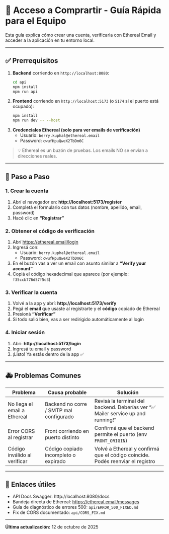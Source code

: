 # 🔐 Acceso a Comprartir - Guía Rápida para el Equipo

Esta guía explica cómo crear una cuenta, verificarla con Ethereal Email y acceder a la aplicación en tu entorno local.

---

## ✅ Prerrequisitos

1. **Backend** corriendo en `http://localhost:8080`:
   ```bash
   cd api
   npm install
   npm run api
   ```
2. **Frontend** corriendo en `http://localhost:5173` (o `5174` si el puerto está ocupado):
   ```bash
   npm install
   npm run dev -- --host
   ```
3. **Credenciales Ethereal (solo para ver emails de verificación)**
   - Usuario: `berry.kuphal@ethereal.email`
   - Password: `cwufHpuQweX2TbDm6C`

> 💡 Ethereal es un buzón de pruebas. Los emails NO se envían a direcciones reales.

---

## 📝 Paso a Paso

### 1. Crear la cuenta
1. Abrí el navegador en: **http://localhost:5173/register**
2. Completá el formulario con tus datos (nombre, apellido, email, password)
3. Hacé clic en **“Registrar”**

### 2. Obtener el código de verificación
1. Abrí https://ethereal.email/login
2. Ingresá con:
   - Usuario: `berry.kuphal@ethereal.email`
   - Password: `cwufHpuQweX2TbDm6C`
3. En el buzón vas a ver un email con asunto similar a **“Verify your account”**
4. Copiá el código hexadecimal que aparece (por ejemplo: `f35ccb776d57f5d3`)

### 3. Verificar la cuenta
1. Volvé a la app y abrí: **http://localhost:5173/verify**
2. Pegá el **email** que usaste al registrarte y el **código** copiado de Ethereal
3. Presioná **“Verificar”**
4. Si todo salió bien, vas a ser redirigido automáticamente al login

### 4. Iniciar sesión
1. Abrí: **http://localhost:5173/login**
2. Ingresá tu email y password
3. ¡Listo! Ya estás dentro de la app ✅

---

## 🚑 Problemas Comunes

| Problema | Causa probable | Solución |
|----------|----------------|----------|
| No llega el email a Ethereal | Backend no corre / SMTP mal configurado | Revisá la terminal del backend. Deberías ver “✅ Mailer service up and running!” |
| Error CORS al registrar | Front corriendo en puerto distinto | Confirmá que el backend permite el puerto (env `FRONT_ORIGIN`) |
| Código inválido al verificar | Código copiado incompleto o expirado | Volvé a Ethereal y confirmá que el código coincide. Podés reenviar el registro |

---

## 📎 Enlaces útiles

- API Docs Swagger: http://localhost:8080/docs
- Bandeja directa de Ethereal: https://ethereal.email/messages
- Guía de diagnóstico de errores 500: `api/ERROR_500_FIXED.md`
- Fix de CORS documentado: `api/CORS_FIX.md`

---

**Última actualización:** 12 de octubre de 2025
